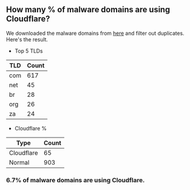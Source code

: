 ## How many % of malware domains are using Cloudflare?


We downloaded the malware domains from [here](https://urlhaus.abuse.ch) and filter out duplicates.
Here's the result.


[//]: # (start replacement)


- Top 5 TLDs

| TLD | Count |
| --- | --- |
| com | 617 |
| net | 45 |
| br | 28 |
| org | 26 |
| za | 24 |


- Cloudflare %

| Type | Count |
| --- | --- |
| Cloudflare | 65 |
| Normal | 903 |


### 6.7% of malware domains are using Cloudflare.